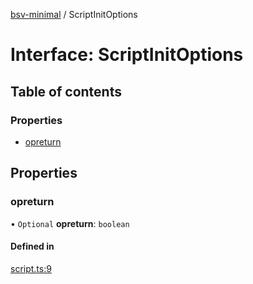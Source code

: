 [bsv-minimal](../README.md) / ScriptInitOptions

# Interface: ScriptInitOptions

## Table of contents

### Properties

- [opreturn](ScriptInitOptions.md#opreturn)

## Properties

### opreturn

• `Optional` **opreturn**: `boolean`

#### Defined in

[script.ts:9](https://github.com/andrewrjohn/bsv-minimal/blob/master/src/script.ts#L9)
